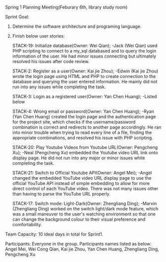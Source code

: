 Spring 1 Planning Meeting(Feburary 6th, library study room)

Sprint Goal:
1. Determine the software architecture and programing language.  
2. Finish below user stories: 

    STACK-19: Initialize database(Owner: Wei Qian);
    -Jack (Wei Qian) used PHP scripting to connect to a my_sql databased and to query the login information of the user. He had minor issues connecting but ultimately resolved his issues after code review.
    
    STACK-2: Register as a user(Owner: Kai jie Zhou);
    -Edwin (Kai jie Zhou) wrote the login page using HTML and PHP to create connection to the database and querying the user entered information. He mainly did not run into any issues while completing the task.
    
    STACK-3: Login as a registered user(Owner: Yan Chen Huang); 
    -Listed below
    
    STACK-4: Wrong email or password(Owner: Yan Chen Huang);
    -Ryan (Yan Chen Huang) created the login page and the authentication page for the project site, which checks if the username/password combination is correct and redirects to another page accordingly. He ran into minor trouble when trying to read every line of a file, finding the appropriate combinations, and resolved his issue with PHP scripting.
    
    STACK-20: Play Youtube Videos from Youtube URL(Owner: Pengcheng Xu);
    -Neal (Pengcheng Xu) embedded the Youtube video URL link onto display page. He did not run into any major or minor issues while completing the task.
    
    STACK-21: Switch to Official Youtube API(Owner: Angel Mei);
    -Angel changed the embedded YouTube video URL display page to use the official YouTube API instead of simple embedding to allow for more direct control of each YouTube video. There was not many issues other than having to parse the YouTube URL properly.
    
    STACK-17: Switch mode: Light-Dark(Owner: Zhengliang Ding);
    -Marvin (Zhengliang Ding) worked on the switch light/dark mode feature, which was a small maneuver to the user's watching environment so that one can change the background colour to their visual preference and comfortability.

Team Capacity: 10 ideal days in total for Sprint1.

Participants: Everyone in the group. Participants names listed as below:    
Angel Mei,
Wei Cong Qian,
Kai jie Zhou,
Yan Chen Huang,
Zhengliang Ding,
Pengcheng Xu
